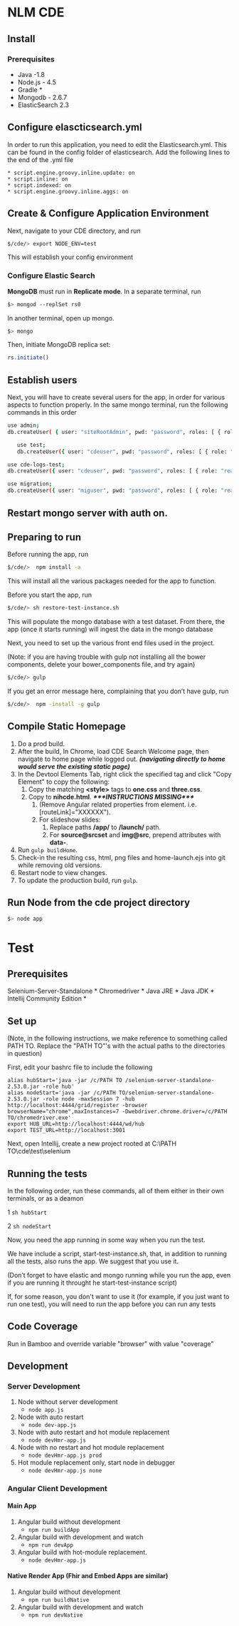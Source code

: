 # NLM CDE

## Install

### Prerequisites

 * Java -1.8
 * Node.js - 4.5
 * Gradle *
 * Mongodb - 2.6.7
 * ElasticSearch 2.3

## Configure **elascticsearch.yml** 

In order to run this application, you need to edit the Elasticsearch.yml.  This can be found in the config folder of elasticsearch.
Add the following lines to the end of the .yml file

    * script.engine.groovy.inline.update: on  
    * script.inline: on
    * script.indexed: on
    * script.engine.groovy.inline.aggs: on

## Create & Configure Application Environment

Next, navigate to your CDE directory, and run

```sh
$/cde/> export NODE_ENV=test
```

This will establish your config environment

### Configure Elastic Search

**MongoDB** must run in **Replicate mode**. 
In a separate terminal, run  

```sh
$> mongod --replSet rs0
```

In another terminal, open up mongo. 
```sh
$> mongo
```

Then, initiate MongoDB replica set:
```javascript
rs.initiate()
```
## Establish users


Next, you will have to create several users for the app, in order for various aspects to function 
properly. In the same mongo terminal, run the following commands in this order


```sh
use admin;
db.createUser( { user: "siteRootAdmin", pwd: "password", roles: [ { role: "root", db: "admin" }, { role: "dbAdmin", db: "test" }, { role: "dbAdmin", db: "cde-logs-test" } ] });
```


```sh
   use test;
   db.createUser({ user: "cdeuser", pwd: "password", roles: [ { role: "readWrite", db: "test" } ] });
   ```

```sh
use cde-logs-test;
db.createUser({ user: "cdeuser", pwd: "password", roles: [ { role: "readWrite", db: "cde-logs-test" } ] });
```

```sh
use migration;
db.createUser({ user: "miguser", pwd: "password", roles: [ { role: "readWrite", db: "migration" } ] });
```

## Restart mongo server with auth on.

## Preparing to run

Before running the app, run 

```sh 
$/cde/>  npm install -a
```

This will install all the various packages needed for the app to function. 


Before you start the app, run
 
 ```sh
$/cde/> sh restore-test-instance.sh 
 ```
 
 This will populate the mongo database with a test dataset. From there, the app (once it starts running) will ingest the data in the mongo database

Next, you need to set up the various front end files used in the project. 

(Note: if you are having trouble with gulp not installing all the bower components, delete your bower_components file, and try again)

```sh
$/cde/> gulp
```

If you get an error message here, complaining that you don’t have gulp, run 

```sh
$/cde/>  npm -install -g gulp
```

## Compile Static Homepage
1. Do a prod build.
1. After the build, In Chrome, load CDE Search Welcome page, then navigate to home page while logged out. ___(navigating directly to home would serve the existing static page)___
1. In the Devtool Elements Tab, right click the specified tag and click "Copy Element" to copy the following:
   1. Copy the matching __\<style>__ tags to __one.css__ and __three.css__.
   1. Copy __<nih-cde>__ to __nihcde.html__. ___\*\*\*INSTRUCTIONS MISSING\*\*\*___
      1. (Remove Angular related properties from element. i.e. [routeLink]="XXXXXX").
      1. For slideshow slides:
         1. Replace paths __/app/__ to __/launch/__ path.
         1. For __source@srcset__ and __img@src__, prepend attributes with __data-__.
1. Run `gulp buildHome`.
1. Check-in the resulting css, html, png files and home-launch.ejs into git while removing old versions.
1. Restart node to view changes.
1. To update the production build, run `gulp`.


## Run Node from the cde project directory

```sh
$> node app
```






# Test






## Prerequisites 

Selenium-Server-Standalone *
Chromedriver *
Java JRE *
Java JDK *
Intellij Community Edition *

## Set up
(Note, in the following instructions, we make reference to something called PATH TO. Replace the "PATH TO"'s with the actual paths to the directories in question)


First, edit your bashrc file to include the following



    alias hubStart='java -jar /c/PATH TO /selenium-server-standalone-2.53.0.jar -role hub'
    alias nodeStart='java -jar /c/PATH TO/selenium-server-standalone-2.53.0.jar -role node -maxSession 7 -hub http://localhost:4444/grid/register -browser browserName="chrome",maxInstances=7 -Dwebdriver.chrome.driver=/c/PATH TO/chromedriver.exe'
    export HUB_URL=http://localhost:4444/wd/hub
    export TEST_URL=http://localhost:3001


Next, open Intellij, create a new project rooted at C:\PATH TO\cde\test\selenium


## Running the tests


In the following order, run these commands, all of them either in their own terminals, or as a deamon 

1 ```sh hubStart ```

2 ```sh nodeStart ```     

Now, you need the app running in some way when you run the test.

We have include a script, start-test-instance.sh, that, in addition to running all the tests, also runs the app. We suggest that you use it.

(Don’t forget to have elastic and mongo running while you run the app, even if you are running it throught he start-test-instance script)

If, for some reason, you don't want to use it (for example, if you just want to run one test), you will need to run the app before you can run any tests

## Code Coverage
Run in Bamboo and override variable "browser" with value "coverage"

## Development

### Server Development
1. Node without server development
   * ```node app.js```
1. Node with auto restart
   * ```node dev-app.js ```
1. Node with auto restart and hot module replacement
   * ```node devHmr-app.js```
1. Node with no restart and hot module replacement
   * ```node devHmr-app.js prod```
1. Hot module replacement only, start node in debugger
   * ```node devHmr-app.js none```

### Angular Client Development
#### Main App
1. Angular build without development
   * ```npm run buildApp```
1. Angular build with development and watch
   * ```npm run devApp```
1. Angular build with hot-module replacement.
   * ```node devHmr-app.js```

#### Native Render App (Fhir and Embed Apps are similar)
1. Angular build without development
   * ```npm run buildNative```
1. Angular build with development and watch
   * ```npm run devNative```
